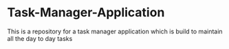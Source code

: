 # Task-Manager-Application
This is a repository for a task manager application which is build to maintain all the day to day tasks
